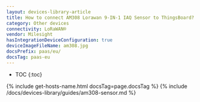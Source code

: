 ```yaml
---
layout: devices-library-article
title: How to connect AM308 Lorawan 9-IN-1 IAQ Sensor to ThingsBoard?
category: Other devices
connectivity: LoRaWAN®
vendor: Milesight
hasIntegrationDeviceConfiguration: true
deviceImageFileName: am308.jpg
docsPrefix: paas/eu/
docsTag: paas-eu
---
```


* TOC
{:toc}

{% include get-hosts-name.html docsTag=page.docsTag %}
{% include /docs/devices-library/guides/am308-sensor.md %}
